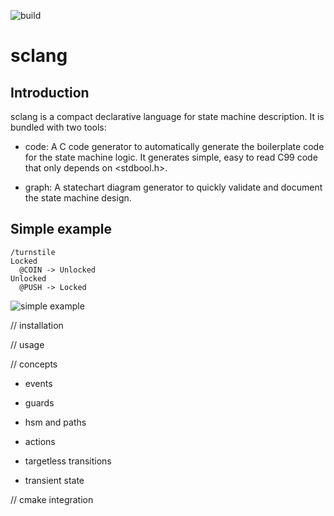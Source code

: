 ![build](https://github.com/alexis-boisserand/sclang/workflows/build/badge.svg)
# sclang

## Introduction
sclang is a compact declarative language for state machine description. It is bundled with two tools:
* code: A C code generator to automatically generate the boilerplate code for the state machine logic. It generates simple, easy to read C99 code that only depends on <stdbool.h>.

* graph: A statechart diagram generator to quickly validate and document the state machine design.

## Simple example
```
/turnstile
Locked
  @COIN -> Unlocked
Unlocked
  @PUSH -> Locked
```
![simple example](doc/turnstile.png)

// installation

// usage

// concepts

- events

- guards

- hsm and paths

- actions

- targetless transitions

- transient state

// cmake integration